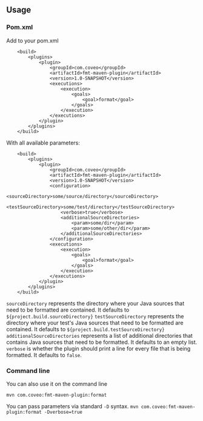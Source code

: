 ## Usage

### Pom.xml

Add to your pom.xml

```
    <build>
        <plugins>
            <plugin>
                <groupId>com.coveo</groupId>
                <artifactId>fmt-maven-plugin</artifactId>
                <version>1.0-SNAPSHOT</version>
                <executions>
                    <execution>
                        <goals>
                            <goal>format</goal>
                        </goals>
                    </execution>
                </executions>
            </plugin>
        </plugins>
    </build>
``` 

With all available parameters:

```
    <build>
        <plugins>
            <plugin>
                <groupId>com.coveo</groupId>
                <artifactId>fmt-maven-plugin</artifactId>
                <version>1.0-SNAPSHOT</version>
                <configuration>
                    <sourceDirectory>some/source/directory</sourceDirectory>
                    <testSourceDirectory>some/test/directory</testSourceDirectory>
                    <verbose>true</verbose>
                    <additionalSourceDirectories>
                        <param>some/dir</param>
                        <param>some/other/dir</param>
                    </additionalSourceDirectories>
                </configuration>
                <executions>
                    <execution>
                        <goals>
                            <goal>format</goal>
                        </goals>
                    </execution>
                </executions>
            </plugin>
        </plugins>
    </build>
``` 

`sourceDirectory` represents the directory where your Java sources that need to be formatted are contained. It defaults to `${project.build.sourceDirectory}`
`testSourceDirectory` represents the directory where your test's Java sources that need to be formatted are contained. It defaults to `${project.build.testSourceDirectory}`
`additionalSourceDirectories` represents a list of additional directories that contains Java sources that need to be formatted. It defaults to an empty list.
`verbose` is whether the plugin should print a line for every file that is being formatted. It defaults to `false`.

### Command line

You can also use it on the command line

`mvn com.coveo:fmt-maven-plugin:format`

You can pass parameters via standard `-D` syntax.
`mvn com.coveo:fmt-maven-plugin:format -Dverbose=true`
